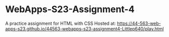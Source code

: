 # WebApps-S23-Assignment-4
A practice assignment for HTML with CSS
Hosted at: https://44-563-web-apps-s23.github.io/44563-webapps-s23-assignment4-Littlep640/play.html
